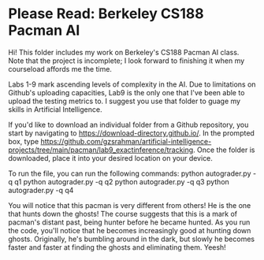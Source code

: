 Please Read: Berkeley CS188 Pacman AI
====================================
Hi! This folder includes my work on Berkeley's CS188 Pacman AI class. Note that the project is incomplete; I look forward to finishing it when my courseload affords me the time.

Labs 1-9 mark ascending levels of complexity in the AI. Due to limitations on Github's uploading capacities, Lab9 is the only one that I've been able to upload the testing metrics to. I suggest you use that folder to guage my skills in Artificial Intelligence.

If you'd like to download an individual folder from a Github repository, you start by navigating to https://download-directory.github.io/. In the prompted box, type https://github.com/gzsrahman/artificial-intelligence-projects/tree/main/pacman/lab9_exactinference/tracking. Once the folder is downloaded, place it into your desired location on your device.

To run the file, you can run the following commands:
python autograder.py -q q1
python autograder.py -q q2
python autograder.py -q q3
python autograder.py -q q4

You will notice that this pacman is very different from others! He is the one that hunts down the ghosts! The course suggests that this is a mark of pacman's distant past, being hunter before he became hunted. As you run the code, you'll notice that he becomes increasingly good at hunting down ghosts. Originally, he's bumbling around in the dark, but slowly he becomes faster and faster at finding the ghosts and eliminating them. Yeesh!

